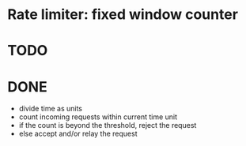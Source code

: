 # Rate limiter: fixed window counter 

# TODO

# DONE
* divide time as units
* count incoming requests within current time unit
* if the count is beyond the threshold, reject the request
* else accept and/or relay the request
